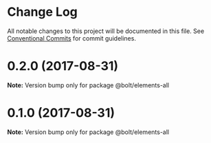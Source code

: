 # Change Log

All notable changes to this project will be documented in this file.
See [Conventional Commits](https://conventionalcommits.org) for commit guidelines.

<a name="0.2.0"></a>
# 0.2.0 (2017-08-31)




**Note:** Version bump only for package @bolt/elements-all

<a name="0.1.0"></a>
# 0.1.0 (2017-08-31)




**Note:** Version bump only for package @bolt/elements-all
